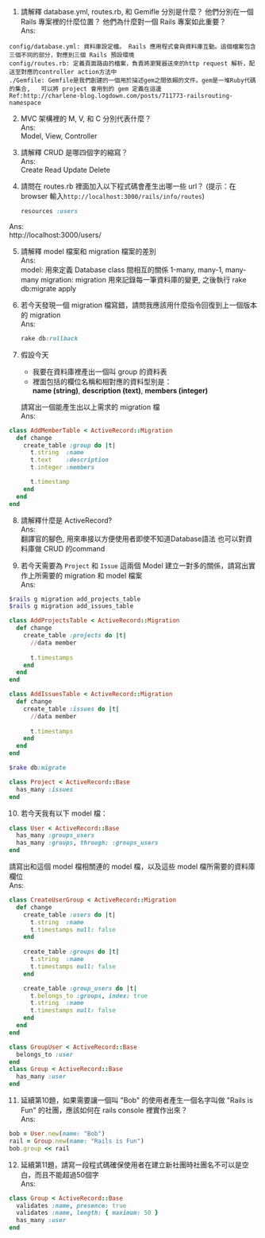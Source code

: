 1. 請解釋 database.yml, routes.rb, 和 Gemifle 分別是什麼？ 他們分別在一個 Rails 專案裡的什麼位置？ 他們為什麼對一個 Rails 專案如此重要？  
Ans:    
  ```
  config/database.yml: 資料庫設定檔。 Rails 應用程式會與資料庫互動。這個檔案包含三個不同的部分，對應到三個 Rails 預設環境
  config/routes.rb: 定義頁面路由的檔案，負責將瀏覽器送來的http request 解析，配送至對應的controller action方法中
  ./Gemfile: Gemfile是我們創建的一個用於描述gem之間依賴的文件。gem是一堆Ruby代碼的集合,   可以將 project 會用到的 gem 定義在這邊
  Ref:http://charlene-blog.logdown.com/posts/711773-railsrouting-namespace
  ```

2. MVC 架構裡的 M, V, 和 C 分別代表什麼？   
Ans:    
  Model, View, Controller

3. 請解釋 CRUD 是哪四個字的縮寫？    
Ans:    
  Create 
  Read
  Update
  Delete

4. 請問在 routes.rb 裡面加入以下程式碼會產生出哪一些 url？ (提示：在 browser 輸入```http://localhost:3000/rails/info/routes```)
    ```ruby
    resources :users
    ```
Ans:    
http://localhost:3000/users/

5. 請解釋 model 檔案和 migration 檔案的差別  
Ans:    
  model: 用來定義 Database class 間相互的關係 1-many, many-1, many-many
  migration: migration 用來記錄每一筆資料庫的變更, 之後執行 rake db:migrate apply

6. 若今天發現一個 migration 檔寫錯，請問我應該用什麼指令回復到上一個版本的 migration    
Ans:    
    ```ruby
    rake db:rollback
    ```

7. 假設今天
    * 我要在資料庫裡產出一個叫 group 的資料表
    * 裡面包括的欄位名稱和相對應的資料型別是：  
        **name (string)**,
        **description (text)**,
        **members (integer)**    

   請寫出一個能產生出以上需求的 migration 檔    
Ans:    
  ```ruby
  class AddMemberTable < ActiveRecord::Migration
    def change
      create_table :group do |t|
        t.string  :name
        t.text    :description
        t.integer :members

        t.timestamp
      end
    end
  end
  ```

8. 請解釋什麼是 ActiveRecord?    
Ans:   
翻譯官的腳色, 用來串接以方便使用者即使不知道Database語法 也可以對資料庫做 CRUD 的command

9. 若今天需要為 ```Project``` 和 ```Issue``` 這兩個 Model 建立一對多的關係，請寫出實作上所需要的 migration 和 model 檔案    
Ans:    
  ```ruby
  $rails g migration add_projects_table
  $rails g migration add_issues_table

  class AddProjectsTable < ActiveRecord::Migration
    def change
      create_table :projects do |t|
        //data member
   
        t.timestamps
      end    
    end
  end

  class AddIssuesTable < ActiveRecord::Migration
    def change
      create_table :issues do |t|
        //data member
   
        t.timestamps
      end    
    end
  end

  $rake db:migrate

  class Project < ActiveRecord::Base
    has_many :issues
  end
  ```

10. 若今天我有以下 model 檔：

  ```ruby
  class User < ActiveRecord::Base
    has_many :groups_users
    has_many :groups, through: :groups_users 
  end
  ```

  請寫出和這個 model 檔相關連的 model 檔，以及這些 model 檔所需要的資料庫欄位  
Ans:    
  ```ruby
  class CreateUserGroup < ActiveRecord::Migration
    def change
      create_table :users do |t|
        t.string  :name
        t.timestamps null: false
      end
   
      create_table :groups do |t|
        t.string  :name
        t.timestamps null: false
      end

      create_table :group_users do |t|
        t.belongs_to :groups, index: true
        t.string  :name
        t.timestamps null: false
      end
    end
  end

  class GroupUser < ActiveRecord::Base
    belongs_to :user
  end
  class Group < ActiveRecord::Base
    has_many :user
  end
  ```

11. 延續第10題，如果需要讓一個叫 "Bob" 的使用者產生一個名字叫做 "Rails is Fun" 的社團，應該如何在 rails console 裡實作出來？    
Ans:    
  ```ruby
  bob = User.new(name: "Bob")
  rail = Group.new(name: "Rails is Fun")
  bob.group << rail
  ```
12. 延續第11題，請寫一段程式碼確保使用者在建立新社團時社團名不可以是空白，而且不能超過50個字    
Ans:    
  ```ruby
  class Group < ActiveRecord::Base
    validates :name, presence: true
    validates :name, length: { maximum: 50 }
    has_many :user
  end
  ```
